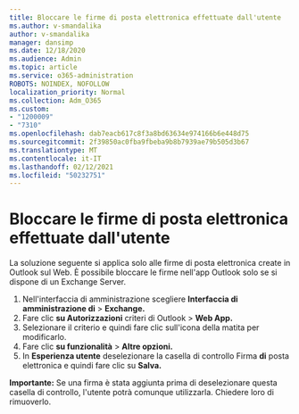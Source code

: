 ```yaml
---
title: Bloccare le firme di posta elettronica effettuate dall'utente
ms.author: v-smandalika
author: v-smandalika
manager: dansimp
ms.date: 12/18/2020
ms.audience: Admin
ms.topic: article
ms.service: o365-administration
ROBOTS: NOINDEX, NOFOLLOW
localization_priority: Normal
ms.collection: Adm_O365
ms.custom:
- "1200009"
- "7310"
ms.openlocfilehash: dab7eacb617c8f3a8bd63634e974166b6e448d75
ms.sourcegitcommit: 2f39850ac0fba9fbeba9b8b7939ae79b505d3b67
ms.translationtype: MT
ms.contentlocale: it-IT
ms.lasthandoff: 02/12/2021
ms.locfileid: "50232751"
---
```

# <a name="block-user-made-email-signatures"></a>Bloccare le firme di posta elettronica effettuate dall'utente

La soluzione seguente si applica solo alle firme di posta elettronica create in Outlook sul Web. È possibile bloccare le firme nell'app Outlook solo se si dispone di un Exchange Server.

1. Nell'interfaccia di amministrazione scegliere **Interfaccia di amministrazione di**  >  **Exchange.**
2. Fare clic **su Autorizzazioni** criteri di Outlook  >  **Web App.**
3. Selezionare il criterio e quindi fare clic sull'icona della matita per modificarlo.
4. Fare clic **su funzionalità**  >  **Altre opzioni.**
5. In **Esperienza utente** deselezionare la casella di controllo Firma **di** posta elettronica e quindi fare clic su **Salva.**

**Importante:** Se una firma è stata aggiunta prima di deselezionare questa casella di controllo, l'utente potrà comunque utilizzarla. Chiedere loro di rimuoverlo.
